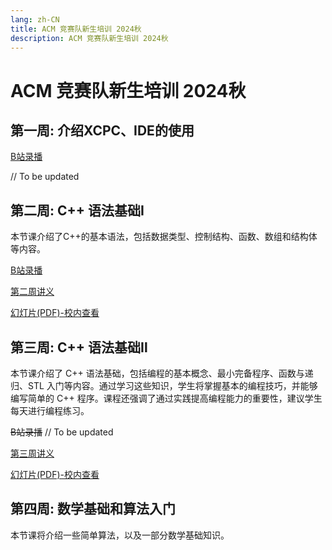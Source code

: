 ```yaml
---
lang: zh-CN
title: ACM 竞赛队新生培训 2024秋
description: ACM 竞赛队新生培训 2024秋
---
```


# ACM 竞赛队新生培训 2024秋

## 第一周: 介绍XCPC、IDE的使用 <Badge type="tip" text="@天目湖B8-119 Sep 22 19:00-20:00" />

[B站录播](https://www.bilibili.com/video/BV153sQe9EFb)

// To be updated

## 第二周: C++ 语法基础Ⅰ <Badge type="tip" text="@天目湖B8-119 Sep 26 19:00-20:00" />

本节课介绍了C++的基本语法，包括数据类型、控制结构、函数、数组和结构体等内容。

[B站录播](https://www.bilibili.com/video/BV1e7xEeeERp)

[第二周讲义](./week2/)

[幻灯片(PDF)-校内查看](https://pan.nuaa.edu.cn/share/45fb681c82f4159a7851616ce2)


## 第三周: C++ 语法基础Ⅱ <Badge type="tip" text="@天目湖B8-119 Oct 12 19:00-20:00" />

本节课介绍了 C++ 语法基础，包括编程的基本概念、最小完备程序、函数与递归、STL 入门等内容。通过学习这些知识，学生将掌握基本的编程技巧，并能够编写简单的 C++ 程序。课程还强调了通过实践提高编程能力的重要性，建议学生每天进行编程练习。

~~B站录播~~ // To be updated

[第三周讲义](./week3/)

[幻灯片(PDF)-校内查看](https://pan.nuaa.edu.cn/share/29ded6b0258e074e54a27d13b7)

## 第四周: 数学基础和算法入门 <Badge type="tip" text="尚未确定" />

本节课将介绍一些简单算法，以及一部分数学基础知识。
